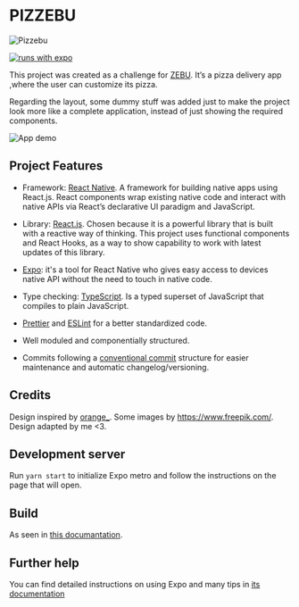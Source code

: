 # PIZZEBU

![Pizzebu](https://i.imgur.com/PJF33az.png)

[![runs with expo](https://img.shields.io/badge/Runs%20with%20Expo-000.svg?style=flat-square&logo=EXPO&labelColor=f3f3f3&logoColor=000)](https://expo.io/)

This project was created as a challenge for [ZEBU](https://www.zebu.io/).
It’s a pizza delivery app ,where the user can customize its pizza.

Regarding the layout, some dummy stuff was added just to make the project look more like a complete application, instead of just showing the required components.

![App demo](/demo/app-demo.gif)

## Project Features

* Framework:  [React Native](https://reactnative.dev/). A framework for building native apps using React.js. React components wrap existing native code and interact with native APIs via React’s declarative UI paradigm and JavaScript.

* Library:  [React.js](https://reactjs.org/). Chosen because it is a powerful library that is built with a reactive way of thinking. This project uses functional components and React Hooks, as a way to show capability to work with latest updates of this library.

* [Expo](https://expo.io/): it's a tool for React Native who gives easy access to devices native API without the need to touch in native code.

* Type checking: [TypeScript](https://www.typescriptlang.org/).  Is a typed superset of JavaScript that compiles to plain JavaScript.

* [Prettier](https://prettier.io/) and [ESLint](https://eslint.org/) for a better standardized code.

* Well moduled and componentially structured.

* Commits following a [conventional commit](https://www.conventionalcommits.org/) structure for easier maintenance and automatic changelog/versioning.

## Credits

Design inspired by [orange_](https://dribbble.com/shots/6471916-Custome-Pizza-Interaction).
Some images by https://www.freepik.com/.
Design adapted by me <3.

## Development server

Run `yarn start` to initialize Expo metro and follow the instructions on the page that will open.

## Build

As seen in [this documantation](https://docs.expo.io/versions/latest/distribution/building-standalone-apps/).

## Further help

You can find detailed instructions on using Expo and many tips in [its documentation](https://docs.expo.io/versions/latest/)
